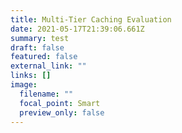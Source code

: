 ```yaml
---
title: Multi-Tier Caching Evaluation
date: 2021-05-17T21:39:06.661Z
summary: test
draft: false
featured: false
external_link: ""
links: []
image:
  filename: ""
  focal_point: Smart
  preview_only: false
---
```

